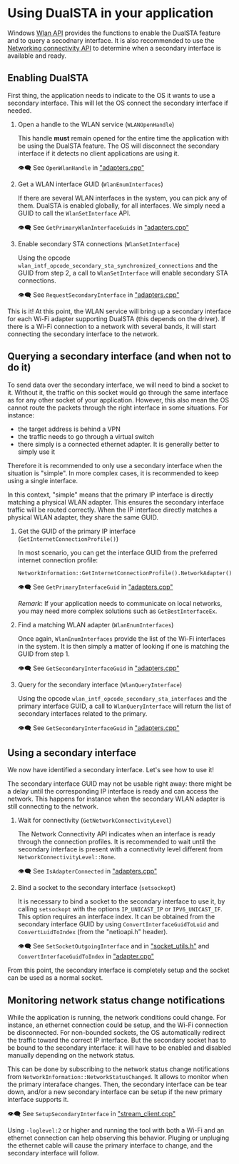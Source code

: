 # Using DualSTA in your application

Windows [Wlan API](https://docs.microsoft.com/en-us/windows/win32/api/wlanapi/)
provides the functions to enable the DualSTA feature and to query a secodnary
interface. It is also recommended to use the [Networking connectivity
API](https://docs.microsoft.com/en-us/uwp/api/Windows.Networking.Connectivity.NetworkInformation?view=winrt-19041)
to determine when a secondary interface is available and ready.

## Enabling DualSTA

First thing, the application needs to indicate to the OS it wants to use a
secondary interface. This will let the OS connect the secondary interface if
needed.

1. Open a handle to the WLAN service (`WLANOpenHandle`)

    This handle **must** remain opened for the entire time the application with
    be using the DualSTA feature. The OS will disconnect the secondary
    interface if it detects no client applications are using it.

    👁️‍🗨️ See `OpenWlanHandle` in ["adapters.cpp"](../adapters.cpp)

2. Get a WLAN interface GUID (`WlanEnumInterfaces`)

    If there are several WLAN interfaces in the system, you can pick any of
    them. DualSTA is enabled globally, for all interfaces. We simply need a
    GUID to call the `WlanSetInterface` API.

    👁️‍🗨️ See `GetPrimaryWlanInterfaceGuids` in ["adapters.cpp"](../adapters.cpp)

3. Enable secondary STA connections (`WlanSetInterface`)

    Using the opcode `wlan_intf_opcode_secondary_sta_synchronized_connections`
    and the GUID from step 2, a call to `WlanSetInterface` will enable
    secondary STA connections.

    👁️‍🗨️ See `RequestSecondaryInterface` in ["adapters.cpp"](../adapters.cpp)

This is it! At this point, the WLAN service will bring up a secondary interface
for each Wi-Fi adapter supporting DualSTA (this depends on the driver). If
there is a Wi-Fi connection to a network with several bands, it will start
connecting the secondary interface to the network.

## Querying a secondary interface (and when not to do it)

To send data over the secondary interface, we will need to bind a socket to it.
Without it, the traffic on this socket would go through the same interface as
for any other socket of your application.  However, this also mean the OS
cannot route the packets through the right interface in some situations. For
instance:

- the target address is behind a VPN
- the traffic needs to go through a virtual switch
- there simply is a connected ethernet adapter. It is generally better to
  simply use it

Therefore it is recommended to only use a secondary interface when the
situation is "simple". In more complex cases, it is recommended to keep using a
single interface.

In this context, "simple" means that the primary IP interface is directly
matching a physical WLAN adapter. This ensures the secondary interface traffic
will be routed correctly.  When the IP interface directly matches a physical
WLAN adapter, they share the same GUID.

1. Get the GUID of the primary IP interface (`GetInternetConnectionProfile()`)

    In most scenario, you can get the interface GUID from the preferred
    internet connection profile:

    ```
    NetworkInformation::GetInternetConnectionProfile().NetworkAdapter().NetworkAdapterId();
    ```
    👁️‍🗨️ See `GetPrimaryInterfaceGuid` in ["adapters.cpp"](../adapters.cpp)

    *Remark*: If your application needs to communicate on local networks, you
    may need more complex solutions such as `GetBestInterfaceEx`.

2. Find a matching WLAN adapter (`WlanEnumInterfaces`)

    Once again, `WlanEnumInterfaces` provide the list of the Wi-Fi interfaces
    in the system. It is then simply a matter of looking if one is matching the
    GUID from step 1.

    👁️‍🗨️ See `GetSecondaryInterfaceGuid` in ["adapters.cpp"](../adapters.cpp)

3. Query for the secondary interface (`WlanQueryInterface`)

    Using the opcode `wlan_intf_opcode_secondary_sta_interfaces` and the
    primary interface GUID, a call to `WlanQueryInterface` will return the list
    of secondary interfaces related to the primary.

    👁️‍🗨️ See `GetSecondaryInterfaceGuid` in ["adapters.cpp"](../adapters.cpp)

## Using a secondary interface

We now have identified a secondary interface. Let's see how to use it!

The secondary interface GUID may not be usable right away: there might be a
delay until the corresponding IP interface is ready and can access the network.
This happens for instance when the secondary WLAN adapter is still connecting
to the network.

1. Wait for connectivity (`GetNetworkConnectivityLevel`)

    The Network Connectivity API indicates when an interface is ready through
    the connection profiles. It is recommended to wait until the secondary
    interface is present with a connectivity level different from
    `NetworkConnectivityLevel::None`.

    👁️‍🗨️ See `IsAdapterConnected` in ["adapters.cpp"](../adapters.cpp)

2. Bind a socket to the secondary interface (`setsockopt`)

    It is necessary to bind a socket to the secondary interface to use it, by
    calling `setsockopt` with the options `IP_UNICAST_IP` or `IPV6_UNICAST_IF`.
    This option requires an interface index. It can be obtained from the
    secondary interface GUID by using `ConvertInterfaceGuidToLuid` and
    `ConvertLuidToIndex` (from the "netioapi.h" header).

    👁️‍🗨️ See `SetSocketOutgoingInterface` and in ["socket_utils.h"](../socket_utils.h)
    and `ConvertInterfaceGuidToIndex` in ["adapter.cpp"](../adapter.cpp)

From this point, the secondary interface is completely setup and the socket
can be used as a normal socket.

## Monitoring network status change notifications

While the application is running, the network conditions could change. For
instance, an ethernet connection could be setup, and the Wi-Fi connection be
disconnected. For non-bounded sockets, the OS automatically redirect the
traffic toward the correct IP interface. But the secondary socket has to be
bound to the secondary interface: it will have to be enabled and disabled
manually depending on the network status.

This can be done by subscribing to the network status change notifications from
`NetworkInformation::NetworkStatusChanged`. It allows to monitor when the
primary interaface changes. Then, the secondary interface can be tear down,
and/or a new secondary interface can be setup if the new primary interface
supports it.

👁️‍🗨️ See `SetupSecondaryInterface` in ["stream_client.cpp"](../stream_client.cpp)

Using `-loglevel:2` or higher and running the tool with both a Wi-Fi and an
ethernet connection can help observing this behavior. Pluging or unpluging the
ethernet cable will cause the primary interface to change, and the secondary
interface will follow.